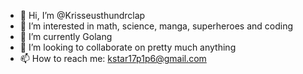 - 👋 Hi, I’m @Krisseusthundrclap
- 👀 I’m interested in math, science, manga, superheroes and coding
- 🌱 I’m currently Golang
- 💞️ I’m looking to collaborate on pretty much anything
- 📫 How to reach me: kstar17p1p6@gmail.com

<!---
Krisseusthundrclap/Krisseusthundrclap is a ✨ special ✨ repository because its `README.md` (this file) appears on your GitHub profile.
You can click the Preview link to take a look at your changes.
--->
